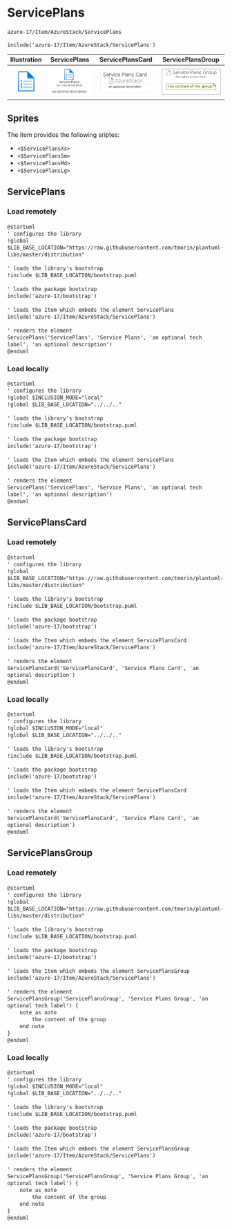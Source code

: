 # ServicePlans


```text
azure-17/Item/AzureStack/ServicePlans
```

```text
include('azure-17/Item/AzureStack/ServicePlans')
```



| Illustration | ServicePlans | ServicePlansCard | ServicePlansGroup |
| :---: | :---: | :---: | :---: |
| ![illustration for Illustration](../../../azure-17/Item/AzureStack/ServicePlans.png) | ![illustration for ServicePlans](../../../azure-17/Item/AzureStack/ServicePlans.Local.png) | ![illustration for ServicePlansCard](../../../azure-17/Item/AzureStack/ServicePlansCard.Local.png) | ![illustration for ServicePlansGroup](../../../azure-17/Item/AzureStack/ServicePlansGroup.Local.png) |



## Sprites
The item provides the following sriptes:

- `<$ServicePlansXs>`
- `<$ServicePlansSm>`
- `<$ServicePlansMd>`
- `<$ServicePlansLg>`





## ServicePlans

### Load remotely
```plantuml
@startuml
' configures the library
!global $LIB_BASE_LOCATION="https://raw.githubusercontent.com/tmorin/plantuml-libs/master/distribution"

' loads the library's bootstrap
!include $LIB_BASE_LOCATION/bootstrap.puml

' loads the package bootstrap
include('azure-17/bootstrap')

' loads the Item which embeds the element ServicePlans
include('azure-17/Item/AzureStack/ServicePlans')

' renders the element
ServicePlans('ServicePlans', 'Service Plans', 'an optional tech label', 'an optional description')
@enduml
```

### Load locally
```plantuml
@startuml
' configures the library
!global $INCLUSION_MODE="local"
!global $LIB_BASE_LOCATION="../../.."

' loads the library's bootstrap
!include $LIB_BASE_LOCATION/bootstrap.puml

' loads the package bootstrap
include('azure-17/bootstrap')

' loads the Item which embeds the element ServicePlans
include('azure-17/Item/AzureStack/ServicePlans')

' renders the element
ServicePlans('ServicePlans', 'Service Plans', 'an optional tech label', 'an optional description')
@enduml
```

## ServicePlansCard

### Load remotely
```plantuml
@startuml
' configures the library
!global $LIB_BASE_LOCATION="https://raw.githubusercontent.com/tmorin/plantuml-libs/master/distribution"

' loads the library's bootstrap
!include $LIB_BASE_LOCATION/bootstrap.puml

' loads the package bootstrap
include('azure-17/bootstrap')

' loads the Item which embeds the element ServicePlansCard
include('azure-17/Item/AzureStack/ServicePlans')

' renders the element
ServicePlansCard('ServicePlansCard', 'Service Plans Card', 'an optional description')
@enduml
```

### Load locally
```plantuml
@startuml
' configures the library
!global $INCLUSION_MODE="local"
!global $LIB_BASE_LOCATION="../../.."

' loads the library's bootstrap
!include $LIB_BASE_LOCATION/bootstrap.puml

' loads the package bootstrap
include('azure-17/bootstrap')

' loads the Item which embeds the element ServicePlansCard
include('azure-17/Item/AzureStack/ServicePlans')

' renders the element
ServicePlansCard('ServicePlansCard', 'Service Plans Card', 'an optional description')
@enduml
```

## ServicePlansGroup

### Load remotely
```plantuml
@startuml
' configures the library
!global $LIB_BASE_LOCATION="https://raw.githubusercontent.com/tmorin/plantuml-libs/master/distribution"

' loads the library's bootstrap
!include $LIB_BASE_LOCATION/bootstrap.puml

' loads the package bootstrap
include('azure-17/bootstrap')

' loads the Item which embeds the element ServicePlansGroup
include('azure-17/Item/AzureStack/ServicePlans')

' renders the element
ServicePlansGroup('ServicePlansGroup', 'Service Plans Group', 'an optional tech label') {
    note as note
        the content of the group
    end note
}
@enduml
```

### Load locally
```plantuml
@startuml
' configures the library
!global $INCLUSION_MODE="local"
!global $LIB_BASE_LOCATION="../../.."

' loads the library's bootstrap
!include $LIB_BASE_LOCATION/bootstrap.puml

' loads the package bootstrap
include('azure-17/bootstrap')

' loads the Item which embeds the element ServicePlansGroup
include('azure-17/Item/AzureStack/ServicePlans')

' renders the element
ServicePlansGroup('ServicePlansGroup', 'Service Plans Group', 'an optional tech label') {
    note as note
        the content of the group
    end note
}
@enduml
```

